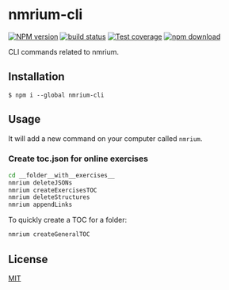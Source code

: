 # nmrium-cli

[![NPM version][npm-image]][npm-url]
[![build status][ci-image]][ci-url]
[![Test coverage][codecov-image]][codecov-url]
[![npm download][download-image]][download-url]

CLI commands related to nmrium.

## Installation

`$ npm i --global nmrium-cli`

## Usage

It will add a new command on your computer called `nmrium`.

### Create toc.json for online exercises

```bash
cd __folder__with__exercises__
nmrium deleteJSONs
nmrium createExercisesTOC
nmrium deleteStructures
nmrium appendLinks
```

To quickly create a TOC for a folder:

```bash
nmrium createGeneralTOC
```

## License

[MIT](./LICENSE)

[npm-image]: https://img.shields.io/npm/v/nmrium-cli.svg
[npm-url]: https://www.npmjs.com/package/nmrium-cli
[ci-image]: https://github.com/zakodium/nmrium-cli/workflows/Node.js%20CI/badge.svg?branch=main
[ci-url]: https://github.com/zakodium/nmrium-cli/actions?query=workflow%3A%22Node.js+CI%22
[codecov-image]: https://img.shields.io/codecov/c/github/zakodium/nmrium-cli.svg
[codecov-url]: https://codecov.io/gh/zakodium/nmrium-cli
[download-image]: https://img.shields.io/npm/dm/nmrium-cli.svg
[download-url]: https://www.npmjs.com/package/nmrium-cli
